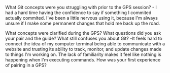 What Git concepts were you struggling with prior to the GPS session?
	- I had a hard time having the confidence to say if something I commited actually commited. I've been a little nervous using it, because I'm always unsure if I make some permanent changes that hold me back up the road. 

What concepts were clarified during the GPS?
What questions did you ask your pair and the guide?
What still confuses you about Git?
	-It feels hard to connect the idea of my computer terminal being able to communicate with a website and trusting its ability to track, monitor, and update changes made to things I'm working on. The lack of familiarity makes it feel like nothing is happening when I'm executing commands. 
How was your first experience of pairing in a GPS?